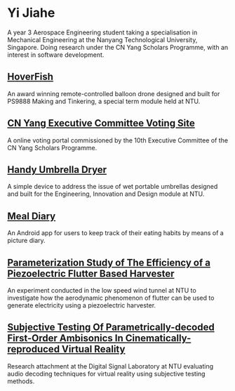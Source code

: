 # Yi Jiahe
A year 3 Aerospace Engineering student taking a specialisation in Mechanical Engineering at the Nanyang Technological University, Singapore. Doing research under the CN Yang Scholars Programme, with an interest in software development.

## [HoverFish](HoverFish.md)
An award winning remote-controlled balloon drone designed and built for PS9888 Making and Tinkering, a special term module held at NTU.


## [CN Yang Executive Committee Voting Site](VotingSite.md)
A online voting portal commissioned by the 10th Executive Committee of the CN Yang Scholars Programme.


## [Handy Umbrella Dryer](HUD.md)
A simple device to address the issue of wet portable umbrellas designed and built for the Engineering, Innovation and Design module at NTU.


## [Meal Diary](MealDiary.md)
An Android app for users to keep track of their eating habits by means of a picture diary.


## [Parameterization Study of The Efficiency of a Piezoelectric Flutter Based Harvester](CY1400.md)
An experiment conducted in the low speed wind tunnel at NTU to investigate how the aerodynamic phenomenon of flutter can be used to generate electricity using a piezoelectric harvester.


## [Subjective Testing Of Parametrically-decoded First-Order Ambisonics In Cinematically-reproduced Virtual Reality](CY2001.md)
Research attachment at the Digital Signal Laboratory at NTU evaluating audio decoding techniques for virtual reality using subjective testing methods.